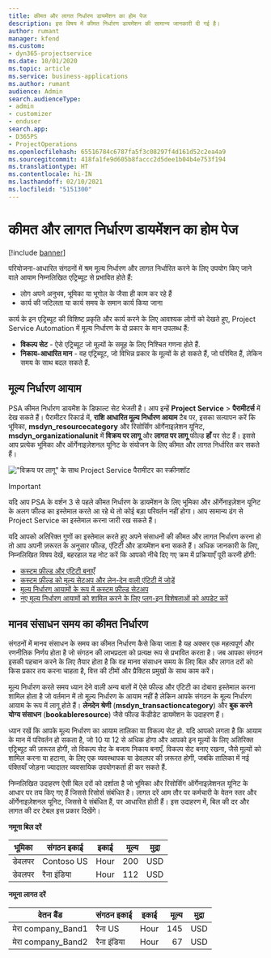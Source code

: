 ```yaml
---
title: कीमत और लागत निर्धारण डायमेंशन का होम पेज
description: इस विषय में कीमत निर्धारण डायमेंशन की सामान्य जानकारी दी गई है।
author: rumant
manager: kfend
ms.custom:
- dyn365-projectservice
ms.date: 10/01/2020
ms.topic: article
ms.service: business-applications
ms.author: rumant
audience: Admin
search.audienceType:
- admin
- customizer
- enduser
search.app:
- D365PS
- ProjectOperations
ms.openlocfilehash: 65516784c6787fa5f3c08297f4d161d52c2ea4a9
ms.sourcegitcommit: 418fa1fe9d605b8faccc2d5dee1b04b4e753f194
ms.translationtype: HT
ms.contentlocale: hi-IN
ms.lasthandoff: 02/10/2021
ms.locfileid: "5151300"
---
```

# <a name="pricing-and-costing-dimensions-home-page"></a>कीमत और लागत निर्धारण डायमेंशन का होम पेज

[!include [banner](../includes/psa-now-project-operations.md)]

परियोजना-आधारित संगठनों में श्रम मूल्य निर्धारण और लागत निर्धारित करने के लिए उपयोग किए जाने वाले आयाम निम्नलिखित एट्रिब्यूट से प्रभावित होते हैं:

- लोग अपने अनुभव, भूमिका या भूगोल के जैसा ही काम कर रहे हैं
- कार्य की जटिलता या कार्य समय के समान कार्य किया जाना

कार्य के इन एट्रिब्यूट की विशिष्ट प्रकृति और कार्य करने के लिए आवश्यक लोगों को देखते हुए, Project Service Automation में मूल्य निर्धारण के दो प्रकार के मान उपलब्ध हैं: 

- **विकल्प सेट** - ऐसे एट्रिब्यूट जो मूल्यों के समूह के लिए निश्चित गणना होते हैं.
- **निकाय-आधारित मान** - वह एट्रिब्यूट, जो विभिन्न प्रकार के मूल्यों के हो सकते हैं, जो परिमित हैं, लेकिन समय के साथ बदल सकते हैं.

## <a name="pricing-dimensions"></a>मूल्य निर्धारण आयाम

PSA कीमत निर्धारण डायमेंश के डिफाल्ट सेट भेजती है। आप इन्हें **Project Service** > **पैरामीटर्स** में देख सकते हैं। पैरामीटर रिकार्ड में, **राशि आधारित मूल्य निर्धारण आयाम** टैब पर, इसका सत्यापन करें कि भूमिका, **msdyn_resourcecategory** और रिसोर्सिंग ऑर्गेनाइज़ेशन यूनिट, **msdyn_organizationalunit** में **विक्रय पर लागू** और **लागत पर लागू** फील्ड **हाँ** पर सेट हैं। इससे आप प्रत्येक भूमिका और ऑर्गेनाइज़ेशनल यूनिट के संयोजन के लिए कीमत और लागत निर्धारित कर सकते हैं।

!["विक्रय पर लागू" के साथ Project Service पैरामीटर का स्क्रीनशॉट](media/PS-OOB-parameters.png)

> [!IMPORTANT]
> यदि आप PSA के वर्शन 3 से पहले कीमत निर्धारण के डायमेंशन के लिए भूमिका और ऑर्गेनाइज़ेशन यूनिट के अलग फील्ड का इस्तेमाल करते आ रहे थे तो कोई बड़ा परिवर्तन नहीं होगा। आप सामान्य ढंग से Project Service का इस्तेमाल करना जारी रख सकते हैं। 

यदि आपको अतिरिक्त गुणों का इस्तेमाल करते हुए अपने संसाधनों की कीमत और लागत निर्धारण करना हो तो आप अपनी ज़रूरत के अनुसार फील्ड, एंटिटी और डायमेंशन बना सकते हैं। अधिक जानकारी के लिए, निम्नलिखित विषय देखें, बहरहाल यह नोट करें कि आपको नीचे दिए गए क्रम में प्रक्रियाएँ पूरी करनी होंगी:

- [कस्टम फ़ील्ड और एंटिटी बनाएँ](create-custom-fields-entities.md)
- [कस्टम फ़ील्ड को मूल्य सेटअप और लेन-देन वाली एंटिटी में जोड़ें](field-references.md)
- [मूल्य निर्धारण आयामों के रूप में कस्टम फ़ील्ड सेटअप](set-up-pricing-dimensions.md)
- [नए मूल्य निर्धारण आयामों को शामिल करने के लिए प्लग-इन विशेषताओं को अपडेट करें](update-plug-in-attributes.md)

## <a name="pricing-human-resource-time"></a>मानव संसाधन समय का कीमत निर्धारण
संगठनों में मानव संसाधन के समय का कीमत निर्धारण कैसे किया जाता है यह अक्सर एक महत्वपूर्ण और रणनीतिक निर्णय होता है जो संगठन की लाभप्रदता को प्रत्यक्ष रूप से प्रभावित करता है। जब आपका संगठन इसकी पहचान करने के लिए तैयार होता है कि वह मानव संसाधन समय के लिए बिल और लागत दरों को किस प्रकार तय करना चाहता है, वित्त की टीमों और प्रैक्टिस प्रमुखों के साथ काम करें।

मूल्य निर्धारण करते समय ध्यान देने वाली अन्य बातों में ऐसे फील्ड और एंटिटी का दोबारा इस्तेमाल करना शामिल होता है जो वर्तमान में तो मूल्य निर्धारण के आयाम नहीं है लेकिन आपके संगठन के मूल्य निर्धारण आयाम के रूप में लागू होते हैं। **लेनदेन श्रेणी** (**msdyn_transactioncategory**) और **बुक करने योग्य संसाधन** (**bookableresource**) जैसे फील्ड केंडीडेट डायमेंशन के उदाहरण हैं। 

ध्यान रखें कि आपके मूल्य निर्धारण का आयाम तालिका या विकल्प सेट हो. यदि आपको लगता है कि आयाम के मान में परिवर्तन हो सकता है, जो 10 या 12 से अधिक होगा और आपको इन मूल्यों के लिए अतिरिक्त एट्रिब्यूट की ज़रूरत होगी, तो विकल्प सेट के बजाय निकाय बनाएँ. विकल्प सेट बनाए रखना, जैसे मूल्यों को शामिल करना या हटाना, के लिए एक व्यवस्थापक या डेवलपर की ज़रूरत होगी, जबकि तालिका में नई पंक्तियाँ जोड़ना ज्यादातर व्यवसायिक उपयोगकर्ता ही कर सकते हैं.

निम्नलिखित उदाहरण ऐसी बिल दरों को दर्शाता है जो भूमिका और रिसोर्सिंग ऑर्गेनाइज़ेशनल यूनिट के आधार पर तय किए गए हैं जिससे रिसोर्स संबंधित है। लागत दरें आम तौर पर कर्मचारी के वेतन स्तर और ऑर्गेनाइज़ेशनल यूनिट, जिससे वे संबंधित हैं, पर आधारित होती हैं। इस उदाहरण में, बिल की दर और लागत की दर टेबल इस प्रकार दिखेंगे।

**नमूना बिल दरें**

| भूमिका        | संगठन इकाई    |इकाई      |मूल्य      |मुद्रा  |
| ------------|-------------|----------|----------:|----------|
| डेवलपर   | Contoso US  |Hour | 200|USD     |
| डेवलपर   | रैना इंडिया |Hour|   112|USD     |


**नमूना लागत दरें**

| वेतन बैंड     | संगठन इकाई    |इकाई      |मूल्य      |मुद्रा  |
| ----------------|-------------|----------|----------:|----------|
| मेरा company_Band1 | रैना US  |Hour | 145|USD     |
| मेरा company_Band2 | रैना इंडिया |Hour|   67|USD     |
